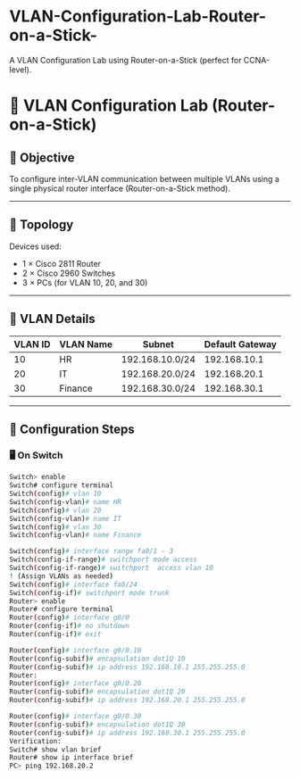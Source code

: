 # VLAN-Configuration-Lab-Router-on-a-Stick-
A VLAN Configuration Lab using Router-on-a-Stick (perfect for CCNA-level).
# 🧠 VLAN Configuration Lab (Router-on-a-Stick)

## 🔹 Objective
To configure inter-VLAN communication between multiple VLANs using a single physical router interface (Router-on-a-Stick method).

---

## 🔹 Topology
Devices used:
- 1 × Cisco 2811 Router  
- 2 × Cisco 2960 Switches  
- 3 × PCs (for VLAN 10, 20, and 30)

---

## 🔹 VLAN Details
| VLAN ID | VLAN Name | Subnet | Default Gateway |
|----------|------------|--------|-----------------|
| 10 | HR | 192.168.10.0/24 | 192.168.10.1 |
| 20 | IT | 192.168.20.0/24 | 192.168.20.1 |
| 30 | Finance | 192.168.30.0/24 | 192.168.30.1 |

---

## 🔹 Configuration Steps

### 🖥️ On Switch
```bash
Switch> enable
Switch# configure terminal
Switch(config)# vlan 10
Switch(config-vlan)# name HR
Switch(config)# vlan 20
Switch(config-vlan)# name IT
Switch(config)# vlan 30
Switch(config-vlan)# name Finance

Switch(config)# interface range fa0/1 - 3
Switch(config-if-range)# switchport mode access
Switch(config-if-range)# switchport  access vlan 10
! (Assign VLANs as needed)
Switch(config)# interface fa0/24
Switch(config-if)# switchport mode trunk
Router> enable
Router# configure terminal
Router(config)# interface g0/0
Router(config-if)# no shutdown
Router(config-if)# exit

Router(config)# interface g0/0.10
Router(config-subif)# encapsulation dot1Q 10
Router(config-subif)# ip address 192.168.10.1 255.255.255.0
Router:
Router(config)# interface g0/0.20
Router(config-subif)# encapsulation dot1Q 20
Router(config-subif)# ip address 192.168.20.1 255.255.255.0

Router(config)# interface g0/0.30
Router(config-subif)# encapsulation dot1Q 30
Router(config-subif)# ip address 192.168.30.1 255.255.255.0
Verification:
Switch# show vlan brief
Router# show ip interface brief
PC> ping 192.168.20.2
